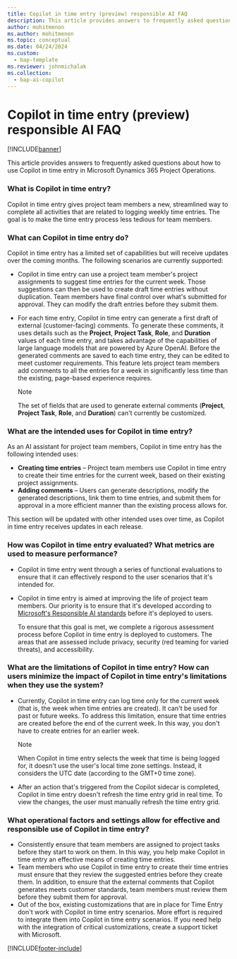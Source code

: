 ```yaml
---
title: Copilot in time entry (preview) responsible AI FAQ
description: This article provides answers to frequently asked questions about Copilot in time entry.
author: mohitmenon
ms.author: mohitmenon
ms.topic: conceptual 
ms.date: 04/24/2024
ms.custom: 
  - bap-template
ms.reviewer: johnmichalak
ms.collection:
  - bap-ai-copilot
---
```


# Copilot in time entry (preview) responsible AI FAQ

[!INCLUDE[banner](../includes/banner.md)]

This article provides answers to frequently asked questions about how to use Copilot in time entry in Microsoft Dynamics 365 Project Operations.

### What is Copilot in time entry?

Copilot in time entry gives project team members a new, streamlined way to complete all activities that are related to logging weekly time entries. The goal is to make the time entry process less tedious for team members.

### What can Copilot in time entry do?

Copilot in time entry has a limited set of capabilities but will receive updates over the coming months. The following scenarios are currently supported:

- Copilot in time entry can use a project team member's project assignments to suggest time entries for the current week. Those suggestions can then be used to create draft time entries without duplication. Team members have final control over what's submitted for approval. They can modify the draft entries before they submit them.
- For each time entry, Copilot in time entry can generate a first draft of external (customer-facing) comments. To generate these comments, it uses details such as the **Project**, **Project Task**, **Role**, and **Duration** values of each time entry, and takes advantage of the capabilities of large language models that are powered by Azure OpenAI. Before the generated comments are saved to each time entry, they can be edited to meet customer requirements. This feature lets project team members add comments to all the entries for a week in significantly less time than the existing, page-based experience requires.

    > [!NOTE]
    > The set of fields that are used to generate external comments (**Project**, **Project Task**, **Role**, and **Duration**) can't currently be customized.

### What are the intended uses for Copilot in time entry?

As an AI assistant for project team members, Copilot in time entry has the following intended uses:

- **Creating time entries** – Project team members use Copilot in time entry to create their time entries for the current week, based on their existing project assignments.
- **Adding comments** – Users can generate descriptions, modify the generated descriptions, link them to time entries, and submit them for approval in a more efficient manner than the existing process allows for.

This section will be updated with other intended uses over time, as Copilot in time entry receives updates in each release.

### How was Copilot in time entry evaluated? What metrics are used to measure performance?

- Copilot in time entry went through a series of functional evaluations to ensure that it can effectively respond to the user scenarios that it's intended for.
- Copilot in time entry is aimed at improving the life of project team members. Our priority is to ensure that it's developed according to [Microsoft's Responsible AI standards](https://query.prod.cms.rt.microsoft.com/cms/api/am/binary/RE4ZPmV) before it's deployed to users.

    To ensure that this goal is met, we complete a rigorous assessment process before Copilot in time entry is deployed to customers. The areas that are assessed include privacy, security (red teaming for varied threats), and accessibility.

### What are the limitations of Copilot in time entry? How can users minimize the impact of Copilot in time entry's limitations when they use the system?

- Currently, Copilot in time entry can log time only for the current week (that is, the week when time entries are created). It can't be used for past or future weeks. To address this limitation, ensure that time entries are created before the end of the current week. In this way, you don't have to create entries for an earlier week.

    > [!NOTE]
    > When Copilot in time entry selects the week that time is being logged for, it doesn't use the user's local time zone settings. Instead, it considers the UTC date (according to the GMT+0 time zone).

- After an action that's triggered from the Copilot sidecar is completed, Copilot in time entry doesn't refresh the time entry grid in real time. To view the changes, the user must manually refresh the time entry grid.

### What operational factors and settings allow for effective and responsible use of Copilot in time entry?

- Consistently ensure that team members are assigned to project tasks before they start to work on them. In this way, you help make Copilot in time entry an effective means of creating time entries.
- Team members who use Copilot in time entry to create their time entries must ensure that they review the suggested entries before they create them. In addition, to ensure that the external comments that Copilot generates meets customer standards, team members must review them before they submit them for approval.
- Out of the box, existing customizations that are in place for Time Entry don't work with Copilot in time entry scenarios. More effort is required to integrate them into Copilot in time entry scenarios. If you need help with the integration of critical customizations, create a support ticket with Microsoft.

[!INCLUDE[footer-include](../includes/footer-banner.md)]
